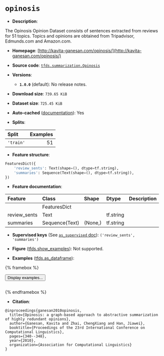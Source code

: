 <div itemscope itemtype="http://schema.org/Dataset">
  <div itemscope itemprop="includedInDataCatalog" itemtype="http://schema.org/DataCatalog">
    <meta itemprop="name" content="TensorFlow Datasets" />
  </div>
  <meta itemprop="name" content="opinosis" />
  <meta itemprop="description" content="The Opinosis Opinion Dataset consists of sentences extracted from reviews for 51 topics.&#10;Topics and opinions are obtained from Tripadvisor, Edmunds.com and Amazon.com.&#10;&#10;To use this dataset:&#10;&#10;```python&#10;import tensorflow_datasets as tfds&#10;&#10;ds = tfds.load(&#x27;opinosis&#x27;, split=&#x27;train&#x27;)&#10;for ex in ds.take(4):&#10;  print(ex)&#10;```&#10;&#10;See [the guide](https://www.tensorflow.org/datasets/overview) for more&#10;informations on [tensorflow_datasets](https://www.tensorflow.org/datasets).&#10;&#10;" />
  <meta itemprop="url" content="https://www.tensorflow.org/datasets/catalog/opinosis" />
  <meta itemprop="sameAs" content="http://kavita-ganesan.com/opinosis/" />
  <meta itemprop="citation" content="@inproceedings{ganesan2010opinosis,&#10;  title={Opinosis: a graph-based approach to abstractive summarization of highly redundant opinions},&#10;  author={Ganesan, Kavita and Zhai, ChengXiang and Han, Jiawei},&#10;  booktitle={Proceedings of the 23rd International Conference on Computational Linguistics},&#10;  pages={340--348},&#10;  year={2010},&#10;  organization={Association for Computational Linguistics}&#10;}" />
</div>

# `opinosis`


*   **Description**:

The Opinosis Opinion Dataset consists of sentences extracted from reviews for 51
topics. Topics and opinions are obtained from Tripadvisor, Edmunds.com and
Amazon.com.

*   **Homepage**:
    [http://kavita-ganesan.com/opinosis/](http://kavita-ganesan.com/opinosis/)

*   **Source code**:
    [`tfds.summarization.Opinosis`](https://github.com/tensorflow/datasets/tree/master/tensorflow_datasets/summarization/opinosis.py)

*   **Versions**:

    *   **`1.0.0`** (default): No release notes.

*   **Download size**: `739.65 KiB`

*   **Dataset size**: `725.45 KiB`

*   **Auto-cached**
    ([documentation](https://www.tensorflow.org/datasets/performances#auto-caching)):
    Yes

*   **Splits**:

Split     | Examples
:-------- | -------:
`'train'` | 51

*   **Feature structure**:

```python
FeaturesDict({
    'review_sents': Text(shape=(), dtype=tf.string),
    'summaries': Sequence(Text(shape=(), dtype=tf.string)),
})
```

*   **Feature documentation**:

Feature      | Class          | Shape   | Dtype     | Description
:----------- | :------------- | :------ | :-------- | :----------
             | FeaturesDict   |         |           |
review_sents | Text           |         | tf.string |
summaries    | Sequence(Text) | (None,) | tf.string |

*   **Supervised keys** (See
    [`as_supervised` doc](https://www.tensorflow.org/datasets/api_docs/python/tfds/load#args)):
    `('review_sents', 'summaries')`

*   **Figure**
    ([tfds.show_examples](https://www.tensorflow.org/datasets/api_docs/python/tfds/visualization/show_examples)):
    Not supported.

*   **Examples**
    ([tfds.as_dataframe](https://www.tensorflow.org/datasets/api_docs/python/tfds/as_dataframe)):

<!-- mdformat off(HTML should not be auto-formatted) -->

{% framebox %}

<button id="displaydataframe">Display examples...</button>
<div id="dataframecontent" style="overflow-x:auto"></div>
<script>
const url = "https://storage.googleapis.com/tfds-data/visualization/dataframe/opinosis-1.0.0.html";
const dataButton = document.getElementById('displaydataframe');
dataButton.addEventListener('click', async () => {
  // Disable the button after clicking (dataframe loaded only once).
  dataButton.disabled = true;

  const contentPane = document.getElementById('dataframecontent');
  try {
    const response = await fetch(url);
    // Error response codes don't throw an error, so force an error to show
    // the error message.
    if (!response.ok) throw Error(response.statusText);

    const data = await response.text();
    contentPane.innerHTML = data;
  } catch (e) {
    contentPane.innerHTML =
        'Error loading examples. If the error persist, please open '
        + 'a new issue.';
  }
});
</script>

{% endframebox %}

<!-- mdformat on -->

*   **Citation**:

```
@inproceedings{ganesan2010opinosis,
  title={Opinosis: a graph-based approach to abstractive summarization of highly redundant opinions},
  author={Ganesan, Kavita and Zhai, ChengXiang and Han, Jiawei},
  booktitle={Proceedings of the 23rd International Conference on Computational Linguistics},
  pages={340--348},
  year={2010},
  organization={Association for Computational Linguistics}
}
```


